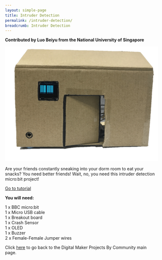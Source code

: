 ```yaml
---
layout: simple-page
title: Intruder Detection
permalink: /intruder-detection/
breadcrumb: Intruder Detection
---
```

**Contributed by Luo Beiyu from the National University of Singapore**

![1](/images/in-schools/digital-maker/projects/smart-home/intruder-detection.png)

Are your friends constantly sneaking into your dorm room to eat your snacks? You need better friends! Wait, no, you need this intruder detection micro:bit project!<br>

<a href="https://tinkercademy.com/tutorials/intruder-detection/" target="_blank">Go to tutorial</a><br> 

**You will need:**<br>

1 x BBC micro:bit<br>
1 x Micro USB cable<br>
1 x Breakout board<br>
1 x Crash Sensor<br>
1 x OLED<br>
1 x Buzzer<br>
2 x Female-Female Jumper wires<br>


Click [here](/in-schools/digital-maker/projects/) to go back to the Digital Maker Projects By Community main page.
